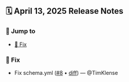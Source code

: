
## 🗓️ April 13, 2025 Release Notes

### 🧭 Jump to
- [🐛 Fix](#fix)

### 🐛 Fix
- Fix schema.yml ([#8](https://github.com/TimKlense/dbt-nba-example-project/pull/8) • [diff](https://github.com/TimKlense/dbt-nba-example-project/pull/8.diff)) — @TimKlense


